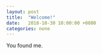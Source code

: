 ```yaml
---
layout: post
title:  "Welcome!"
date:   2018-10-30 10:00:00 +0800
categories: none
---
```

You found me.
